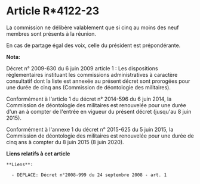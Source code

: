 # Article R*4122-23

La commission ne délibère valablement que si cinq au moins des neuf membres sont présents à la réunion. 

En cas de partage égal des voix, celle du président est prépondérante.

**Nota:**

Décret n° 2009-630 du 6 juin 2009 article 1 : Les dispositions réglementaires instituant les commissions administratives à
caractère consultatif dont la liste est annexée au présent décret sont prorogées pour une durée de cinq ans (Commission de
déontologie des militaires).

Conformément à l'article 1 du décret n° 2014-596 du 6 juin 2014, la Commission de déontologie des militaires est renouvelée
pour une durée d'un an à compter de l'entrée en vigueur du présent décret (jusqu'au 8 juin 2015).

Conformément à l'annexe 1 du décret n° 2015-625 du 5 juin 2015, la Commission de déontologie des militaires est renouvelée
pour une durée de cinq ans à compter du 8 juin 2015 (8 juin 2020).

**Liens relatifs à cet article**

	**Liens**:

	  - DEPLACE: Décret n°2008-999 du 24 septembre 2008 - art. 1
